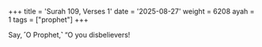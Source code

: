 +++
title = 'Surah 109, Verses 1'
date = '2025-08-27'
weight = 6208
ayah = 1
tags = ["prophet"]
+++

Say, ˹O Prophet,˺ “O you disbelievers!